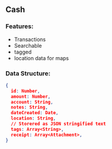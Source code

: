## Cash

### Features:

- Transactions
- Searchable
- tagged
- location data for maps

### Data Structure:

```json
{
  id: Number,
  amount: Number,
  account: String,
  notes: String,
  dateCreated: Date,
  location: String,
  // Storered as JSON stringified text
  tags: Array<String>,
  receipt: Array<Attachment>,
}
```
